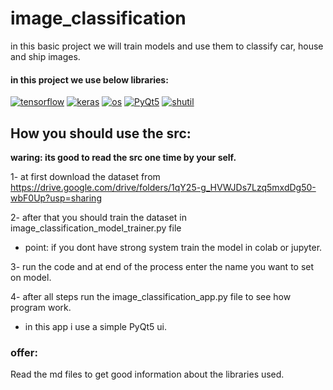 # image_classification
in this basic project we will train models and use them to classify car, house and ship images.

#### in this project we use below libraries: 
<a href="https://github.com/amiriiw"><img alt="tensorflow" src="https://img.shields.io/badge/tensorflow-FF6F00?style=for-the-badge&logo=tensorflow&logoColor=f5f5f5"></a>
<a href="https://github.com/amiriiw"><img alt="keras" src="https://img.shields.io/badge/keras-D00000?style=for-the-badge&logo=keras&logoColor=f5f5f5"></a>
<a href="https://github.com/amiriiw"><img alt="os" src="https://img.shields.io/badge/os-FFCF00?style=for-the-badge"></a>
<a href="https://github.com/amiriiw"><img alt="PyQt5" src="https://img.shields.io/badge/PyQt5-7C4EC4?style=for-the-badge"></a>
<a href="https://github.com/amiriiw"><img alt="shutil" src="https://img.shields.io/badge/shutil-000000?style=for-the-badge"></a>

## How you should use the src:
**waring: its good to read the src one time by your self.**

1- at first download the dataset from https://drive.google.com/drive/folders/1qY25-g_HVWJDs7Lzq5mxdDg50-wbF0Up?usp=sharing

2- after that you should train the dataset in image_classification_model_trainer.py file 
  - point: if you dont have strong system train the model in colab or jupyter.

3- run the code and at end of the process enter the name you want to set on model.

4- after all steps run the image_classification_app.py file to see how program work.
  - in this app i use a simple PyQt5 ui.

### offer: 
Read the md files to get good information about the libraries used.
